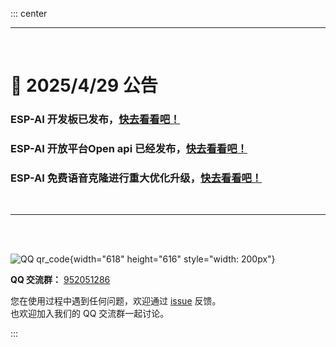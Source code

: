 

::: center


---

 

<br/> 

# 📢 2025/4/29 公告


<h3>ESP-AI 开发板已发布，<a href="/open/pcb/">快去看看吧！</a></h3>
<h3>ESP-AI 开放平台Open api 已经发布，<a href="/dev/dev-open-api/">快去看看吧！</a></h3>
<h3>ESP-AI 免费语音克隆进行重大优化升级，<a href="https://dev.espai.fun/" target="_block">快去看看吧！</a></h3>


<br/> 
<!-- 
# 📢 2025/3/27 公告

<h4> ESP-AI 增加备用域名： <a target="_block" href="https://espai2.fun">espai2.fun</a> / <a target="_block" href="https://dev.espai2.fun">dev.espai2.fun</a></a></h4> 

<br/>
<br/> 

# 📢 2025/3/26 公告

<h4> ESP-AI 删除商用授权协议，开放商用使用。</a></h4>  -->

<!-- 
# 📢 2025/3/17 招聘公告
<h4>我们正在聘请Arduino、IDF 开发者来共同建设生态</a></h4> 
<h4>加入我们一起创造未来吧！</a></h4>  
<h4>工作方式：兼职、全职(深圳)。</a></h4> 
<h4>联系微信： xiaomingdijia</h4>  
<br/>
<br/> -->

 

---


<!-- ---

# 📢 2025/1/7

<div style="text-align:left;padding-top: 32px;padding-bottom: 32px;">
<h4>1、新版已发布，30+ 项功能的新增与优化！ <a href="/change-logs/"> 我要去看看</a></hh43>
<h4>2、ESP-AI 开放平台发布已完成升级<a href="https://dev.espai.fun/"> 我要去体验</a></h4>
</div>

--- -->
<!-- # 📢 2024/12/7

<h3>ESP-AI 开发板已发布，<a href="/open/pcb/">快去看看吧！</a></h3>

---

# 📢 2024/12/1
<h3>新版发布：2024/12/1 Server@2.33.19 - Client@2.17.6</h3>
请阅读 <a href="/change-logs/">发布日志</a> 来进行升级。 -->

<br />
<br />


![QQ qr_code](/images/qq-grounp.png){width="618" height="616" style="width: 200px"}

**QQ 交流群：** [952051286](https://qm.qq.com/q/vRZ2IK5JCw)

您在使用过程中遇到任何问题，欢迎通过 [issue](https://github.com/wangzongming/esp-ai/issues/new/choose) 反馈。<br/>也欢迎加入我们的 QQ 交流群一起讨论。

:::